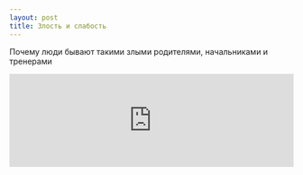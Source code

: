 ```yaml
---
layout: post
title: Злость и слабость
---
```


Почему люди бывают такими злыми родителями, начальниками и тренерами

<iframe width="100%" height="166" scrolling="no" frameborder="no" src="https://w.soundcloud.com/player/?url=https%3A//api.soundcloud.com/tracks/234316546&amp;color=ff5500&amp;auto_play=false&amp;hide_related=false&amp;show_comments=true&amp;show_user=true&amp;show_reposts=false"></iframe>